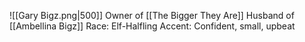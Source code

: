 ![[Gary Bigz.png|500]]
Owner of [[The Bigger They Are]]
Husband of [[Ambellina Bigz]]
Race: Elf-Halfling
Accent: Confident, small, upbeat